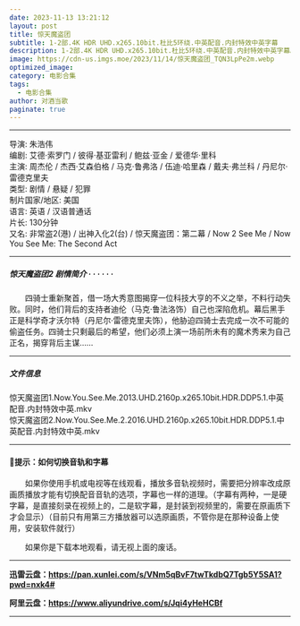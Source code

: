 ```yaml
---
date: 2023-11-13 13:21:12
layout: post
title: 惊天魔盗团
subtitle: 1-2部.4K HDR UHD.x265.10bit.杜比5环绕.中英配音.内封特效中英字幕
description: 1-2部.4K HDR UHD.x265.10bit.杜比5环绕.中英配音.内封特效中英字幕。四骑士重新聚首，借一场大秀意图揭穿一位科技大亨的不义之举，不料行动失败。同时，他们背后的支持者迪伦自己也深陷危机。幕后黑手正是科学奇才沃尔特，他胁迫四骑士去完成一次不可能的偷盗任务...
image: https://cdn-us.imgs.moe/2023/11/14/惊天魔盗团_TQN3LpPe2m.webp
optimized_image: 
category: 电影合集
tags:
  - 电影合集
author: 对酒当歌
paginate: true
---
```



---

导演: 朱浩伟  
编剧: 艾德·索罗门 / 彼得·基亚雷利 / 鲍兹·亚金 / 爱德华·里科  
主演: 周杰伦 / 杰西·艾森伯格 / 马克·鲁弗洛 / 伍迪·哈里森 / 戴夫·弗兰科 / 丹尼尔·雷德克里夫  
类型: 剧情 / 悬疑 / 犯罪  
制片国家/地区: 美国  
语言: 英语 / 汉语普通话  
片长: 130分钟  
又名: 非常盗2(港) / 出神入化2(台) / 惊天魔盗团：第二幕 / Now 2 See Me / Now You See Me: The Second Act  

---

##### 惊天魔盗团2 剧情简介 · · · · · ·

　　四骑士重新聚首，借一场大秀意图揭穿一位科技大亨的不义之举，不料行动失败。同时，他们背后的支持者迪伦（马克·鲁法洛饰）自己也深陷危机。幕后黑手正是科学奇才沃尔特（丹尼尔·雷德克里夫饰），他胁迫四骑士去完成一次不可能的偷盗任务。四骑士只剩最后的希望，他们必须上演一场前所未有的魔术秀来为自己正名，揭穿背后主谋……

---

##### 文件信息

惊天魔盗团1.Now.You.See.Me.2013.UHD.2160p.x265.10bit.HDR.DDP5.1.中英配音.内封特效中英.mkv  
惊天魔盗团2.Now.You.See.Me.2.2016.UHD.2160p.x265.10bit.HDR.DDP5.1.中英配音.内封特效中英.mkv  

---

#### 🔔提示：如何切换音轨和字幕

　　如果你使用手机或电视等在线观看，播放多音轨视频时，需要把分辨率改成原画质播放才能有切换配音音轨的选项，字幕也一样的道理。（字幕有两种，一是硬字幕，是直接刻录在视频上的，二是软字幕，是封装到视频里的，需要在原画质下才会显示）（目前只有用第三方播放器可以选原画质，不管你是在那种设备上使用，安装软件就行）

　　如果你是下载本地观看，请无视上面的废话。

---

**迅雷云盘：<https://pan.xunlei.com/s/VNm5qBvF7twTkdbQ7Tgb5Y5SA1?pwd=nxk4#>**

**阿里云盘：<https://www.aliyundrive.com/s/Jqi4yHeHCBf>**

---
